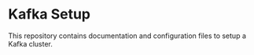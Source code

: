 # Kafka Setup

This repository contains documentation and configuration files to setup a Kafka cluster.

